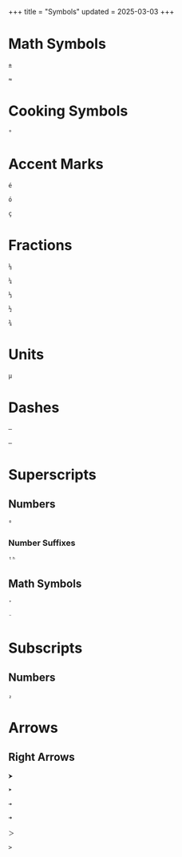 +++
title = "Symbols"
updated = 2025-03-03
+++

# Math Symbols
```Plus-Minus
±
```
```Approximately
≈
```

# Cooking Symbols
```Degree
°
```



# Accent Marks

```Spanish e
é
```
```Spanish o
ó
```
```Bearded c
ç
```

# Fractions


```One-Eighth
⅛
```
```One-Fourth
¼
```
```One-Third
⅓
```
```One-Half
½
```
```Three-Fourths
¾
```

# Units

```micro
μ
```



# Dashes

```em Dash
—
```
```en Dash
–
```

# Superscripts

## Numbers

```Zero
⁰
```

### Number Suffixes
```th
ᵗʰ
```

## Math Symbols

```Plus
⁺
```
```Minus
⁻
```


# Subscripts

## Numbers

```Two
₂
```




# Arrows

## Right Arrows
```U+2B9E
⮞
```
```U+27A4
➤
```
```U+2794
➔
```
```U+279C
➜
```
```U+FF1E
＞
```
```U+003E
>
```
